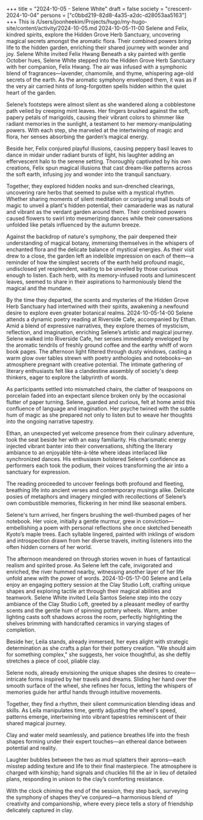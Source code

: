 +++
title = "2024-10-05 - Selene White"
draft = false
society = "crescent-2024-10-04"
persons = ["c0bbd219-82d8-4a35-a2dc-d28053aa5163"]
+++
This is /Users/joonheekim/Projects/hugo/my-hugo-site/content/activity/2024-10-05.md
2024-10-05-11-00
Selene and Felix, kindred spirits, explore the Hidden Grove Herb Sanctuary, uncovering magical secrets amongst the aromatic flora. Their combined powers bring life to the hidden garden, enriching their shared journey with wonder and joy.
Selene White invited Felix Hwang
Beneath a sky painted with gentle October hues, Selene White stepped into the Hidden Grove Herb Sanctuary with her companion, Felix Hwang. The air was infused with a symphonic blend of fragrances—lavender, chamomile, and thyme, whispering age-old secrets of the earth. As the aromatic symphony enveloped them, it was as if the very air carried hints of long-forgotten spells hidden within the quiet heart of the garden.

Selene’s footsteps were almost silent as she wandered along a cobblestone path veiled by creeping mint leaves. Her fingers brushed against the soft, papery petals of marigolds, causing their vibrant colors to shimmer like radiant memories in the sunlight, a testament to her memory-manipulating powers. With each step, she marveled at the intertwining of magic and flora, her senses absorbing the garden’s magical energy.

Beside her, Felix conjured playful illusions, causing peppery basil leaves to dance in midair under radiant bursts of light, his laughter adding an effervescent halo to the serene setting. Thoroughly captivated by his own creations, Felix spun magical illusions that cast dream-like patterns across the soft earth, infusing joy and wonder into the tranquil sanctuary.

Together, they explored hidden nooks and sun-drenched clearings, uncovering rare herbs that seemed to pulse with a mystical rhythm. Whether sharing moments of silent meditation or conjuring small bouts of magic to unveil a plant's hidden potential, their camaraderie was as natural and vibrant as the verdant garden around them. Their combined powers caused flowers to swirl into mesmerizing dances while their conversations unfolded like petals influenced by the autumn breeze.

Against the backdrop of nature's symphony, the pair deepened their understanding of magical botany, immersing themselves in the whispers of enchanted flora and the delicate balance of mystical energies. As their visit drew to a close, the garden left an indelible impression on each of them—a reminder of how the simplest secrets of the earth held profound magic, undisclosed yet resplendent, waiting to be unveiled by those curious enough to listen. Each herb, with its memory-infused roots and luminescent leaves, seemed to share in their aspirations to harmoniously blend the magical and the mundane.

By the time they departed, the scents and mysteries of the Hidden Grove Herb Sanctuary had intertwined with their spirits, awakening a newfound desire to explore even greater botanical realms.
2024-10-05-14-00
Selene attends a dynamic poetry reading at Riverside Cafe, accompanied by Ethan. Amid a blend of expressive narratives, they explore themes of mysticism, reflection, and imagination, enriching Selene’s artistic and magical journey.
Selene walked into Riverside Cafe, her senses immediately enveloped by the aromatic tendrils of freshly ground coffee and the earthy whiff of worn book pages. The afternoon light filtered through dusty windows, casting a warm glow over tables strewn with poetry anthologies and notebooks—an atmosphere pregnant with creative potential. The intimate gathering of literary enthusiasts felt like a clandestine assembly of society's deep thinkers, eager to explore the labyrinth of words.

As participants settled into mismatched chairs, the clatter of teaspoons on porcelain faded into an expectant silence broken only by the occasional flutter of paper turning. Selene, guarded and curious, felt at home amid this confluence of language and imagination. Her psyche twined with the subtle hum of magic as she prepared not only to listen but to weave her thoughts into the ongoing narrative tapestry.

Ethan, an unexpected yet welcome presence from their culinary adventure, took the seat beside her with an easy familiarity. His charismatic energy injected vibrant banter into their conversations, shifting the literary ambiance to an enjoyable tête-à-tête where ideas interlaced like synchronized dances. His enthusiasm bolstered Selene’s confidence as performers each took the podium, their voices transforming the air into a sanctuary for expression.

The reading proceeded to uncover feelings both profound and fleeting, breathing life into ancient verses and contemporary musings alike. Delicate posies of metaphors and imagery mingled with recollections of Selene’s own combustible memories, flickering in her mind like seasonal embers.

Selene's turn arrived, her fingers brushing the well-thumbed pages of her notebook. Her voice, initially a gentle murmur, grew in conviction—embellishing a poem with personal reflections she once sketched beneath Kyoto’s maple trees. Each syllable lingered, painted with inklings of wisdom and introspection drawn from her diverse travels, inviting listeners into the often hidden corners of her world.

The afternoon meandered on through stories woven in hues of fantastical realism and spirited prose. As Selene left the cafe, invigorated and enriched, the river hummed nearby, witnessing another layer of her life unfold anew with the power of words.
2024-10-05-17-00
Selene and Leila enjoy an engaging pottery session at the Clay Studio Loft, crafting unique shapes and exploring tactile art through their magical abilities and teamwork.
Selene White invited Leila Santos
Selene step into the cozy ambiance of the Clay Studio Loft, greeted by a pleasant medley of earthy scents and the gentle hum of spinning pottery wheels. Warm, amber lighting casts soft shadows across the room, perfectly highlighting the shelves brimming with handcrafted ceramics in varying stages of completion.

Beside her, Leila stands, already immersed, her eyes alight with strategic determination as she crafts a plan for their pottery creation. "We should aim for something complex," she suggests, her voice thoughtful, as she deftly stretches a piece of cool, pliable clay.

Selene nods, already envisioning the unique shapes she desires to create—intricate forms inspired by her travels and dreams. Sliding her hand over the smooth surface of the wheel, she refines her focus, letting the whispers of memories guide her artful hands through intuitive movements. 

Together, they find a rhythm, their silent communication blending ideas and skills. As Leila manipulates time, gently adjusting the wheel's speed, patterns emerge, intertwining into vibrant tapestries reminiscent of their shared magical journey.

Clay and water meld seamlessly, and patience breathes life into the fresh shapes forming under their expert touches—an ethereal dance between potential and reality.

Laughter bubbles between the two as mud splatters their aprons—each misstep adding texture and life to their final masterpiece. The atmosphere is charged with kinship; hand signals and chuckles fill the air in lieu of detailed plans, responding in unison to the clay’s comforting resistance.

With the clock chiming the end of the session, they step back, surveying the symphony of shapes they've conjured—a harmonious blend of creativity and companionship, where every piece tells a story of friendship delicately captured in clay.
